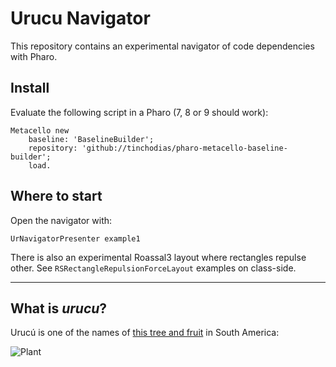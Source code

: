 # Urucu Navigator

This repository contains an experimental navigator of code dependencies with Pharo.

## Install

Evaluate the following script in a Pharo (7, 8 or 9 should work):

~~~smalltalk
Metacello new
    baseline: 'BaselineBuilder';
    repository: 'github://tinchodias/pharo-metacello-baseline-builder';
    load.
~~~

## Where to start

Open the navigator with:

```Smalltalk
UrNavigatorPresenter example1
```

There is also an experimental Roassal3 layout where rectangles repulse other.
See `RSRectangleRepulsionForceLayout` examples on class-side.

---

## What is *urucu*?

Urucú is one of the names of [this tree and fruit](https://es.wikipedia.org/wiki/Bixa_orellana) in South America:

![Plant](https://upload.wikimedia.org/wikipedia/commons/3/3c/Urucum_%28bixa_orellana%29_seeds.jpg)
